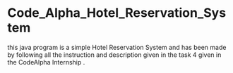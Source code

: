 # Code_Alpha_Hotel_Reservation_System
this java program is a simple Hotel Reservation System and has been made by following all the instruction and description given in the task 4 given in the CodeAlpha Internship .
